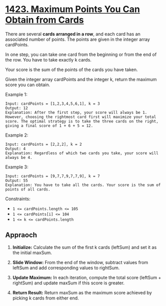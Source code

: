 # [1423. Maximum Points You Can Obtain from Cards](https://leetcode.com/problems/maximum-points-you-can-obtain-from-cards/description/)

There are several **cards arranged in a row**, and each card has an associated number of points. The points are given in the integer array cardPoints.

In one step, you can take one card from the beginning or from the end of the row. You have to take exactly k cards.

Your score is the sum of the points of the cards you have taken.

Given the integer array cardPoints and the integer k, return the maximum score you can obtain.

 

Example 1:
```
Input: cardPoints = [1,2,3,4,5,6,1], k = 3
Output: 12
Explanation: After the first step, your score will always be 1. However, choosing the rightmost card first will maximize your total score. The optimal strategy is to take the three cards on the right, giving a final score of 1 + 6 + 5 = 12.
```
Example 2:
```
Input: cardPoints = [2,2,2], k = 2
Output: 4
Explanation: Regardless of which two cards you take, your score will always be 4.
```
Example 3:
```
Input: cardPoints = [9,7,7,9,7,7,9], k = 7
Output: 55
Explanation: You have to take all the cards. Your score is the sum of points of all cards.
 ```

Constraints:

- ```1 <= cardPoints.length <= 105```
- ```1 <= cardPoints[i] <= 104```
- ```1 <= k <= cardPoints.length```

## Appraoch

1. **Initialize:** Calculate the sum of the first k cards (leftSum) and set it as the initial maxSum.

2. **Slide Window:** From the end of the window, subtract values from leftSum and add corresponding values to rightSum.

3. **Update Maximum:** In each iteration, compute the total score (leftSum + rightSum) and update maxSum if this score is greater.

4. **Return Result:** Return maxSum as the maximum score achieved by picking k cards from either end.